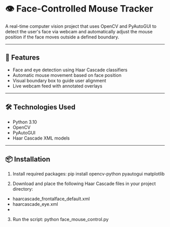 # 👁️ Face-Controlled Mouse Tracker

A real-time computer vision project that uses OpenCV and PyAutoGUI to detect the user's face via webcam and automatically adjust the mouse position if the face moves outside a defined boundary.

---

## 🚀 Features

- Face and eye detection using Haar Cascade classifiers  
- Automatic mouse movement based on face position  
- Visual boundary box to guide user alignment  
- Live webcam feed with annotated overlays

---

## 🛠️ Technologies Used

- Python 3.10  
- OpenCV  
- PyAutoGUI  
- Haar Cascade XML models

---

## 📦 Installation

1. Install required packages:
pip install opencv-python pyautogui matplotlib

2. Download and place the following Haar Cascade files in your project directory:
- haarcascade_frontalface_default.xml
- haarcascade_eye.xml
- 
3. Run the script:
python face_mouse_control.py

```bash
